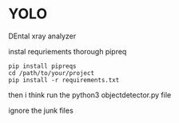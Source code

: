 # YOLO
 DEntal xray analyzer

 instal requriements thorough pipreq

    pip install pipreqs
    cd /path/to/your/project
    pip install -r requirements.txt

 then i think run the python3 objectdetector.py file

 ignore the junk files 
